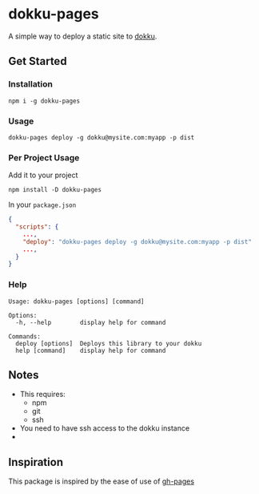 # dokku-pages

A simple way to deploy a static site to [dokku](https://github.com/dokku/dokku).

## Get Started

### Installation
```
npm i -g dokku-pages
```
### Usage
```
dokku-pages deploy -g dokku@mysite.com:myapp -p dist
```

### Per Project Usage

Add it to your project
```
npm install -D dokku-pages
```
In your `package.json`
``` json
{
  "scripts": {
    ...,
    "deploy": "dokku-pages deploy -g dokku@mysite.com:myapp -p dist"
    ...,
  }
}
```

### Help
```
Usage: dokku-pages [options] [command]

Options:
  -h, --help        display help for command

Commands:
  deploy [options]  Deploys this library to your dokku
  help [command]    display help for command
```

## Notes

- This requires:
  - npm
  - git
  - ssh
- You need to have ssh access to the dokku instance
- 

## Inspiration

This package is inspired by the ease of use of [gh-pages](https://www.npmjs.com/package/gh-pages)